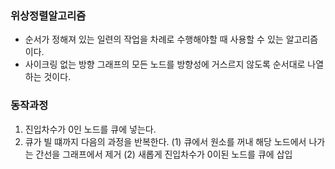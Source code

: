 ### 위상정렬알고리즘
- 순서가 정해져 있는 일련의 작업을 차례로 수행해야할 때 사용할 수 있는 알고리즘이다.
- 사이크링 없는 방향 그래프의 모든 노드를 방향성에 거스르지 않도록 순서대로 나열하는 것이다.

### 동작과정
1. 진입차수가 0인 노드를 큐에 넣는다.
2. 큐가 빌 떄까지 다음의 과정을 반복한다.
  (1)  큐에서 원소를 꺼내 해당 노드에서 나가는 간선을 그래프에서 제거
  (2) 새롭게 진입차수가 0이된 노드를 큐에 삽입
